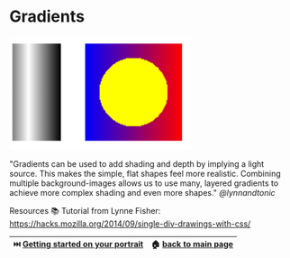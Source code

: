# Gradients

<img src="/imgs/gradients.png" alt="Gradients in CSS" height="200" />

"Gradients can be used to add shading and depth by implying a light source. This makes the simple, flat shapes feel more realistic. Combining multiple background-images allows us to use many, layered gradients to achieve more complex shading and even more shapes." *@lynnandtonic*

Resources 📚
Tutorial from Lynne Fisher: https://hacks.mozilla.org/2014/09/single-div-drawings-with-css/  
  

|⏭️ [Getting started on your portrait](/starting_your_portrait.md)| 🏠 [back to main page](/README.md)|
|:-----------------------------------------------: |:-----------------------------------------------: |     
